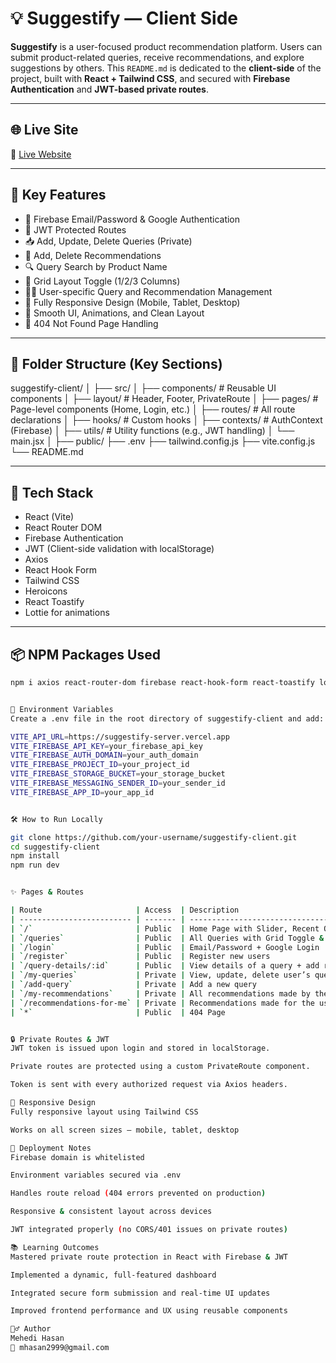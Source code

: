 # 💡 Suggestify — Client Side

**Suggestify** is a user-focused product recommendation platform. Users can submit product-related queries, receive recommendations, and explore suggestions by others. This `README.md` is dedicated to the **client-side** of the project, built with **React + Tailwind CSS**, and secured with **Firebase Authentication** and **JWT-based private routes**.

---

## 🌐 Live Site

🔗 [Live Website](https://suggestify-bd.web.app/)

---


## 🚀 Key Features

- 🔐 Firebase Email/Password & Google Authentication
- 🔐 JWT Protected Routes
- 📥 Add, Update, Delete Queries (Private)
- 💬 Add, Delete Recommendations
- 🔍 Query Search by Product Name
- 🔄 Grid Layout Toggle (1/2/3 Columns)
- 🧑‍💻 User-specific Query and Recommendation Management
- 📱 Fully Responsive Design (Mobile, Tablet, Desktop)
- 🌈 Smooth UI, Animations, and Clean Layout
- 🧭 404 Not Found Page Handling

---

## 🧪 Folder Structure (Key Sections)

suggestify-client/
│
├── src/
│ ├── components/ # Reusable UI components
│ ├── layout/ # Header, Footer, PrivateRoute
│ ├── pages/ # Page-level components (Home, Login, etc.)
│ ├── routes/ # All route declarations
│ ├── hooks/ # Custom hooks
│ ├── contexts/ # AuthContext (Firebase)
│ ├── utils/ # Utility functions (e.g., JWT handling)
│ └── main.jsx
│
├── public/
├── .env
├── tailwind.config.js
├── vite.config.js
└── README.md


---

## 🔧 Tech Stack

- React (Vite)
- React Router DOM
- Firebase Authentication
- JWT (Client-side validation with localStorage)
- Axios
- React Hook Form
- Tailwind CSS
- Heroicons
- React Toastify
- Lottie for animations

---

## 📦 NPM Packages Used

```bash
npm i axios react-router-dom firebase react-hook-form react-toastify lottie-react


🔐 Environment Variables
Create a .env file in the root directory of suggestify-client and add:

VITE_API_URL=https://suggestify-server.vercel.app
VITE_FIREBASE_API_KEY=your_firebase_api_key
VITE_FIREBASE_AUTH_DOMAIN=your_auth_domain
VITE_FIREBASE_PROJECT_ID=your_project_id
VITE_FIREBASE_STORAGE_BUCKET=your_storage_bucket
VITE_FIREBASE_MESSAGING_SENDER_ID=your_sender_id
VITE_FIREBASE_APP_ID=your_app_id


🛠️ How to Run Locally

git clone https://github.com/your-username/suggestify-client.git
cd suggestify-client
npm install
npm run dev


✨ Pages & Routes

| Route                     | Access  | Description                                   |
| ------------------------- | ------- | --------------------------------------------- |
| `/`                       | Public  | Home Page with Slider, Recent Queries, Extras |
| `/queries`                | Public  | All Queries with Grid Toggle & Search         |
| `/login`                  | Public  | Email/Password + Google Login                 |
| `/register`               | Public  | Register new users                            |
| `/query-details/:id`      | Public  | View details of a query + add recommendations |
| `/my-queries`             | Private | View, update, delete user’s queries           |
| `/add-query`              | Private | Add a new query                               |
| `/my-recommendations`     | Private | All recommendations made by the user          |
| `/recommendations-for-me` | Private | Recommendations made for the user’s queries   |
| `*`                       | Public  | 404 Page                                      |


🔒 Private Routes & JWT
JWT token is issued upon login and stored in localStorage.

Private routes are protected using a custom PrivateRoute component.

Token is sent with every authorized request via Axios headers.

📱 Responsive Design
Fully responsive layout using Tailwind CSS

Works on all screen sizes — mobile, tablet, desktop

📄 Deployment Notes
Firebase domain is whitelisted

Environment variables secured via .env

Handles route reload (404 errors prevented on production)

Responsive & consistent layout across devices

JWT integrated properly (no CORS/401 issues on private routes)

📚 Learning Outcomes
Mastered private route protection in React with Firebase & JWT

Implemented a dynamic, full-featured dashboard

Integrated secure form submission and real-time UI updates

Improved frontend performance and UX using reusable components

🙋‍♂️ Author
Mehedi Hasan
📧 mhasan2999@gmail.com
